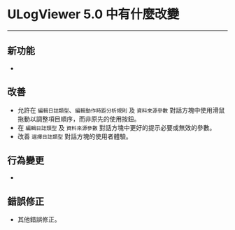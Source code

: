 ﻿# ULogViewer 5.0 中有什麼改變
 ---

## 新功能
+ 

## 改善
+ 允許在 ```編輯日誌類型```、```編輯動作時距分析規則``` 及 ```資料來源參數``` 對話方塊中使用滑鼠拖動以調整項目順序，而非原先的使用按鈕。
+ 在 ```編輯日誌類型``` 及 ```資料來源參數``` 對話方塊中更好的提示必要或無效的參數。
+ 改善 ```選擇日誌類型``` 對話方塊的使用者體驗。

## 行為變更
+ 

## 錯誤修正
+ 其他錯誤修正。